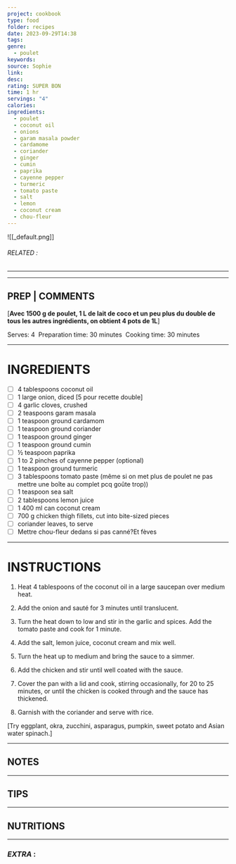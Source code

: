 ```yaml
---
project: cookbook
type: food
folder: recipes
date: 2023-09-29T14:38
tags: 
genre:
  - poulet
keywords: 
source: Sophie
link: 
desc: 
rating: SUPER BON
time: 1 hr
servings: "4"
calories: 
ingredients:
  - poulet
  - coconut oil
  - onions
  - garam masala powder
  - cardamome
  - coriander
  - ginger
  - cumin
  - paprika
  - cayenne pepper
  - turmeric
  - tomato paste
  - salt
  - lemon
  - coconut cream
  - chou-fleur
---
```


![[_default.png]]
###### *RELATED* : 
---


---
## PREP | COMMENTS

[**Avec 1500 g de poulet, 1 L de lait de coco et un peu plus du double de tous les autres ingrédients, on obtient 4 pots de 1L**]

Serves: 4 
Preparation time: 30 minutes 
Cooking time: 30 minutes

---
# INGREDIENTS

- [ ] 4 tablespoons coconut oil
- [ ] 1 large onion, diced [5 pour recette double]
- [ ] 4 garlic cloves, crushed
- [ ] 2 teaspoons garam masala
- [ ] 1 teaspoon ground cardamom
- [ ] 1 teaspoon ground coriander
- [ ] 1 teaspoon ground ginger
- [ ] 1 teaspoon ground cumin
- [ ] ½ teaspoon paprika
- [ ] 1 to 2 pinches of cayenne pepper (optional)
- [ ] 1 teaspoon ground turmeric
- [ ] 3 tablespoons tomato paste (même si on met plus de poulet ne pas mettre une boîte au complet pcq goûte trop))
- [ ] 1 teaspoon sea salt
- [ ] 2 tablespoons lemon juice
- [ ] 1 400 ml can coconut cream
- [ ] 700 g chicken thigh fillets, cut into bite-sized pieces
- [ ] coriander leaves, to serve
- [ ] Mettre chou-fleur dedans si pas canné?Et fèves

---
# INSTRUCTIONS

1. Heat 4 tablespoons of the coconut oil in a large saucepan over medium heat.
    
2. Add the onion and sauté for 3 minutes until translucent.
    
3. Turn the heat down to low and stir in the garlic and spices. Add the tomato paste and cook for 1 minute.
    
4. Add the salt, lemon juice, coconut cream and mix well.
    
5. Turn the heat up to medium and bring the sauce to a simmer.
    
6. Add the chicken and stir until well coated with the sauce.
    
7. Cover the pan with a lid and cook, stirring occasionally, for 20 to 25 minutes, or until the chicken is cooked through and the sauce has thickened.
    
8. Garnish with the coriander and serve with rice.

[Try eggplant, okra, zucchini, asparagus, pumpkin, sweet potato and Asian water spinach.]

---
## NOTES


---
## TIPS



---
## NUTRITIONS



---
### *EXTRA* :



